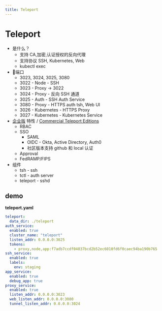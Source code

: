 ```yaml
---
title: Teleport
---
```


# Teleport
* 是什么？
  * 支持 CA,加密,认证授权的反向代理
  * 支持协议 SSH, Kubernetes, Web
  * kubectl exec
* 端口
  * 3023, 3024, 3025, 3080
  * 3022 - Node - SSH
  * 3023 - Proxy -> 3022
  * 3024 - Proxy - 反向 SSH 通道
  * 3025 - Auth - SSH Auth Service
  * 3080 - Proxy - HTTPS auth tsh, Web UI
  * 3026 - Kubernetes - HTTPS Proxy
  * 3027 - Kubernetes - Kubernetes Service
* [企业版](https://goteleport.com/teleport/docs/enterprise/introduction/) 特性 / [Commercial Teleport Editions](https://goteleport.com/teleport/docs/faq/#commercial-teleport-editions)
  * RBAC
  * SSO
    * SAML
    * OIDC - Okta, Active Directory, Auth0
    * 社区版本支持 github 和 local 认证
  * Approval
  * FedRAMP/FIPS
* 组件
  * tsh - ssh
  * tctl - auth server
  * teleport - sshd


## demo

__teleport.yaml__

```yaml
teleport:
  data_dir: ./teleport
auth_service:
  enabled: true
  cluster_name: "teleport"
  listen_addr: 0.0.0.0:3025
  tokens:
    - proxy,node,app:f7adb7ccdf04037bcd2b52ec6010fd6f0caec94ba190b765
ssh_service:
  enabled: true
  labels:
    env: staging
app_service:
  enabled: true
  debug_app: true
proxy_service:
  enabled: true
  listen_addr: 0.0.0.0:3023
  web_listen_addr: 0.0.0.0:3080
  tunnel_listen_addr: 0.0.0.0:3024
```
